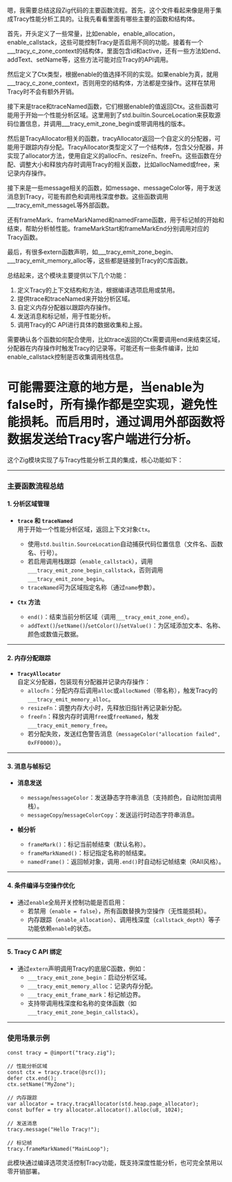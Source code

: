 嗯，我需要总结这段Zig代码的主要函数流程。首先，这个文件看起来像是用于集成Tracy性能分析工具的。让我先看看里面有哪些主要的函数和结构体。

首先，开头定义了一些常量，比如enable，enable_allocation，enable_callstack，这些可能控制Tracy是否启用不同的功能。接着有一个___tracy_c_zone_context的结构体，里面包含id和active，还有一些方法如end、addText、setName等，这些方法可能对应Tracy的API调用。

然后定义了Ctx类型，根据enable的值选择不同的实现。如果enable为真，就用___tracy_c_zone_context，否则用空的结构体，方法都是空操作。这样在禁用Tracy时不会有额外开销。

接下来是trace和traceNamed函数，它们根据enable的值返回Ctx。这些函数可能用于开始一个性能分析区域。这里用到了std.builtin.SourceLocation来获取源码位置信息，并调用___tracy_emit_zone_begin或带调用栈的版本。

然后是TracyAllocator相关的函数，tracyAllocator返回一个自定义的分配器，可能用于跟踪内存分配。TracyAllocator类型定义了一个结构体，包含父分配器，并实现了allocator方法，使用自定义的allocFn、resizeFn、freeFn。这些函数在分配、调整大小和释放内存时调用Tracy的相关函数，比如allocNamed或free，来记录内存操作。

接下来是一些message相关的函数，如message、messageColor等，用于发送消息到Tracy，可能有颜色和调用栈深度参数。这些函数调用___tracy_emit_messageL等外部函数。

还有frameMark、frameMarkNamed和namedFrame函数，用于标记帧的开始和结束，帮助分析帧性能。frameMarkStart和frameMarkEnd分别调用对应的Tracy函数。

最后，有很多extern函数声明，如___tracy_emit_zone_begin、___tracy_emit_memory_alloc等，这些都是链接到Tracy的C库函数。

总结起来，这个模块主要提供以下几个功能：
1. 定义Tracy的上下文结构和方法，根据编译选项启用或禁用。
2. 提供trace和traceNamed来开始分析区域。
3. 自定义内存分配器以跟踪内存操作。
4. 发送消息和标记帧，用于性能分析。
5. 调用Tracy的C API进行具体的数据收集和上报。

需要确认各个函数如何配合使用，比如trace返回的Ctx需要调用end来结束区域，分配器在内存操作时触发Tracy的记录等。可能还有一些条件编译，比如enable_callstack控制是否收集调用栈信息。

可能需要注意的地方是，当enable为false时，所有操作都是空实现，避免性能损耗。而启用时，通过调用外部函数将数据发送给Tracy客户端进行分析。
================================================
这个Zig模块实现了与Tracy性能分析工具的集成，核心功能如下：

---

### **主要函数流程总结**

#### **1. 分析区域管理**
- **`trace` 和 `traceNamed`**  
  用于开始一个性能分析区域，返回上下文对象`Ctx`。  
  - 使用`std.builtin.SourceLocation`自动捕获代码位置信息（文件名、函数名、行号）。  
  - 若启用调用栈跟踪（`enable_callstack`），调用`___tracy_emit_zone_begin_callstack`，否则调用`___tracy_emit_zone_begin`。  
  - `traceNamed`可为区域指定名称（通过`name`参数）。

- **`Ctx` 方法**  
  - `end()`：结束当前分析区域（调用`___tracy_emit_zone_end`）。  
  - `addText()`/`setName()`/`setColor()`/`setValue()`：为区域添加文本、名称、颜色或数值元数据。

---

#### **2. 内存分配跟踪**
- **`TracyAllocator`**  
  自定义分配器，包装现有分配器并记录内存操作：  
  - `allocFn`：分配内存后调用`alloc`或`allocNamed`（带名称），触发Tracy的`___tracy_emit_memory_alloc`。  
  - `resizeFn`：调整内存大小时，先释放旧指针再记录新分配。  
  - `freeFn`：释放内存时调用`free`或`freeNamed`，触发`___tracy_emit_memory_free`。  
  - 若分配失败，发送红色警告消息（`messageColor("allocation failed", 0xFF0000)`）。

---

#### **3. 消息与帧标记**
- **消息发送**  
  - `message`/`messageColor`：发送静态字符串消息（支持颜色，自动附加调用栈）。  
  - `messageCopy`/`messageColorCopy`：发送运行时动态字符串消息。

- **帧分析**  
  - `frameMark()`：标记当前帧结束（默认名称）。  
  - `frameMarkNamed()`：标记指定名称的帧结束。  
  - `namedFrame()`：返回帧对象，调用`.end()`时自动标记帧结束（RAII风格）。

---

#### **4. 条件编译与空操作优化**
- 通过`enable`全局开关控制功能是否启用：  
  - 若禁用（`enable = false`），所有函数替换为空操作（无性能损耗）。  
  - 内存跟踪（`enable_allocation`）、调用栈深度（`callstack_depth`）等子功能依赖`enable`的状态。

---

#### **5. Tracy C API 绑定**
- 通过`extern`声明调用Tracy的底层C函数，例如：  
  - `___tracy_emit_zone_begin`：启动分析区域。  
  - `___tracy_emit_memory_alloc`：记录内存分配。  
  - `___tracy_emit_frame_mark`：标记帧边界。  
  - 支持带调用栈深度和名称的变体函数（如`___tracy_emit_zone_begin_callstack`）。

---

### **使用场景示例**
```zig
const tracy = @import("tracy.zig");

// 性能分析区域
const ctx = tracy.trace(@src());
defer ctx.end();
ctx.setName("MyZone");

// 内存跟踪
var allocator = tracy.tracyAllocator(std.heap.page_allocator);
const buffer = try allocator.allocator().alloc(u8, 1024);

// 发送消息
tracy.message("Hello Tracy!");

// 标记帧
tracy.frameMarkNamed("MainLoop");
```

此模块通过编译选项灵活控制Tracy功能，既支持深度性能分析，也可完全禁用以零开销部署。